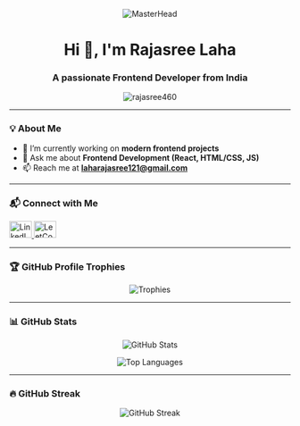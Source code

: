 <p align="center">
  <img src="https://previews.123rf.com/images/karpenkoilia/karpenkoilia1806/karpenkoilia180600011/102988806-vector-line-web-concept-for-programming-linear-web-banner-for-coding.jpg" alt="MasterHead"/>
</p>

<h1 align="center">Hi 👋, I'm Rajasree Laha</h1>
<h3 align="center">A passionate Frontend Developer from India</h3>

<p align="center">
  <img src="https://komarev.com/ghpvc/?username=rajasree460&label=Profile%20views&color=0e75b6&style=flat" alt="rajasree460" />
</p>

---

### 💡 About Me

- 🔭 I’m currently working on **modern frontend projects**  
- 💬 Ask me about **Frontend Development (React, HTML/CSS, JS)**  
- 📫 Reach me at **laharajasree121@gmail.com**

---

### 📬 Connect with Me

<p align="left">
  <a href="https://linkedin.com/in/rajasree-laha-756269254" target="blank">
    <img src="https://raw.githubusercontent.com/rahuldkjain/github-profile-readme-generator/master/src/images/icons/Social/linked-in-alt.svg" height="30" width="40" alt="LinkedIn"/>
  </a>
  <a href="https://www.leetcode.com/laharajasree121" target="blank">
    <img src="https://raw.githubusercontent.com/rahuldkjain/github-profile-readme-generator/master/src/images/icons/Social/leet-code.svg" height="30" width="40" alt="LeetCode"/>
  </a>
</p>

---

### 🏆 GitHub Profile Trophies

<p align="center">
  <img src="https://github-profile-trophy.vercel.app/?username=rajasree460&theme=algolia" alt="Trophies" />
</p>

---

### 📊 GitHub Stats

<p align="center">
  <img src="https://github-readme-stats.vercel.app/api?username=Rajasree460&show_icons=true&theme=default" alt="GitHub Stats"/>
</p>

<p align="center">
  <img src="https://github-readme-stats.vercel.app/api/top-langs/?username=rajasree460&layout=compact&theme=default" alt="Top Languages"/>
</p>

---

### 🔥 GitHub Streak

<p align="center">
  <img src="https://github-readme-streak-stats-ii.vercel.app?user=rajasree460" alt="GitHub Streak"/>
</p>
